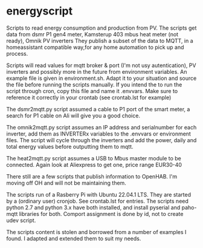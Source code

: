 # energyscript
Scripts to read energy consumption and production from PV.
The scripts get data from dsmr P1 gen4 meter, Kamsterup 403 mbus heat meter (not ready), Omnik PV inverters
They publish a subset of the data to MQTT, in a homeassistant compatible way,for any home automation to pick up and process.

Scripts will read values for mqtt broker & port (I'm not usy autentication), PV inverters and possibly more in the future from environment variables. An example file is given in environment.sh. Adapt it to your situation and source the file before running the scripts manually.
If you intend the to run the script through cron, copy this file and name it .envvars. Make sure to reference it correctly in your crontab (see crontab.lst for example)

The dsmr2mqtt.py script assumed a cable to P1 port of the smart meter, a search for P1 cable on Ali will give you a good choice.

The omnik2mqtt.py script assumes an IP address and serialnumber for each inverter, add them as INVERTERx variables to the .envvars or environment files. The script will cycle through the inverters and add the power, daily and total energy values before outputting them to mqtt.

The heat2mqtt.py script assumes a USB to Mbus master module to be connected. Again look at Aliexpress to get one, price range EUR30-40

There still are a few scripts that publish information to OpenHAB. I'm moving off OH and will not be maintaining them.

The scripts run of a Rasberry Pi with Ubuntu 22.04.1 LTS. They are started by a (ordinary user) cronjob. See crontab.lst for entries. The scripts need python 2.7 and python 3.x have both installed, and install pyserial and paho-mqtt libraries for both. Comport assignment is done by id, not to create udev script. 

The scripts content is stolen and borrowed from a number of examples I found. I adapted and extended them to suit my needs.
